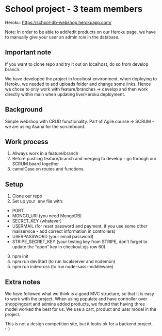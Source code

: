 # School project - 3 team members

Heroku: https://school-db-webshop.herokuapp.com/

Note: In order to be able to add/edit products on our Heroku page, we have to manually give your user an admin role in the database. 

## Important note

If you want to clone repo and try it out on localhost, do so from develop branch.

We have developed the project in localhost environment, when deploying to Heroku, we needed to add uploads folder and change some links. Hence we chose to only work with feature/branches -> develop and then work directly within main when updating live/Heroku deployment. 

## Background

Simple webshop with CRUD functionality.
Part of Agile course -> SCRUM - we are using Asana for the scrumboard. 

## Work process

1. Allways work in a feature/branch
2. Before pushing feature/branch and merging to develop - go through our SCRUM board together
3. camelCase on routes and functions.

## Setup

1. Clone our repo
2. Set up your .env file with: 
  - PORT
  - MONGO_URI (you need MongoDB) 
  - SECRET_KEY (whatever)
  - USERMAIL (for reset password and payment, if you use some other mailservice - add correct information in controllers)
  - USERPASSWORD (your email password) 
  - STRIPE_SECRET_KEY (your testing key from STRIPE, don't forget to update the "open" key in checkout.ejs row 60) 
 
3. npm init
4. npm run devStart (to run localserver and nodemon) 
5. npm run index-css (to run node-sass-middleware)


## Extra notes 

We have followed what we think is a good MVC structure, so that it is easy to work with the project. When using populate and have controller over shoppingcart and admins added products, we found that having three model worked the best for us. We use a cart, product and user model in the project. 

This is not a design competition site, but it looks ok for a backend project. :-) 

